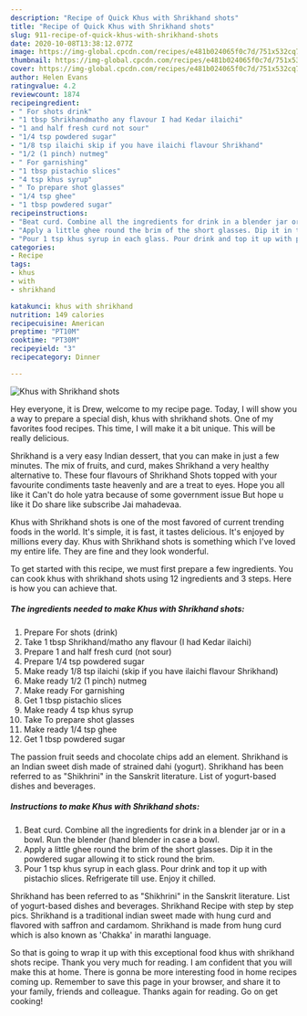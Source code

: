 ```yaml
---
description: "Recipe of Quick Khus with Shrikhand shots"
title: "Recipe of Quick Khus with Shrikhand shots"
slug: 911-recipe-of-quick-khus-with-shrikhand-shots
date: 2020-10-08T13:38:12.077Z
image: https://img-global.cpcdn.com/recipes/e481b024065f0c7d/751x532cq70/khus-with-shrikhand-shots-recipe-main-photo.jpg
thumbnail: https://img-global.cpcdn.com/recipes/e481b024065f0c7d/751x532cq70/khus-with-shrikhand-shots-recipe-main-photo.jpg
cover: https://img-global.cpcdn.com/recipes/e481b024065f0c7d/751x532cq70/khus-with-shrikhand-shots-recipe-main-photo.jpg
author: Helen Evans
ratingvalue: 4.2
reviewcount: 1874
recipeingredient:
- " For shots drink"
- "1 tbsp Shrikhandmatho any flavour I had Kedar ilaichi"
- "1 and half fresh curd not sour"
- "1/4 tsp powdered sugar"
- "1/8 tsp ilaichi skip if you have ilaichi flavour Shrikhand"
- "1/2 (1 pinch) nutmeg"
- " For garnishing"
- "1 tbsp pistachio slices"
- "4 tsp khus syrup"
- " To prepare shot glasses"
- "1/4 tsp ghee"
- "1 tbsp powdered sugar"
recipeinstructions:
- "Beat curd. Combine all the ingredients for drink in a blender jar or in a bowl. Run the blender (hand blender in case a bowl."
- "Apply a little ghee round the brim of the short glasses. Dip it in the powdered sugar allowing it to stick round the brim."
- "Pour 1 tsp khus syrup in each glass. Pour drink and top it up with pistachio slices. Refrigerate till use. Enjoy it chilled."
categories:
- Recipe
tags:
- khus
- with
- shrikhand

katakunci: khus with shrikhand 
nutrition: 149 calories
recipecuisine: American
preptime: "PT10M"
cooktime: "PT30M"
recipeyield: "3"
recipecategory: Dinner

---
```



![Khus with Shrikhand shots](https://img-global.cpcdn.com/recipes/e481b024065f0c7d/751x532cq70/khus-with-shrikhand-shots-recipe-main-photo.jpg)

Hey everyone, it is Drew, welcome to my recipe page. Today, I will show you a way to prepare a special dish, khus with shrikhand shots. One of my favorites food recipes. This time, I will make it a bit unique. This will be really delicious.

Shrikhand is a very easy Indian dessert, that you can make in just a few minutes. The mix of fruits, and curd, makes Shrikhand a very healthy alternative to. These four flavours of Shrikhand Shots topped with your favourite condiments taste heavenly and are a treat to eyes. Hope you all like it Can&#39;t do hole yatra because of some government issue But hope u like it Do share like subscribe Jai mahadevaa.

Khus with Shrikhand shots is one of the most favored of current trending foods in the world. It's simple, it is fast, it tastes delicious. It's enjoyed by millions every day. Khus with Shrikhand shots is something which I've loved my entire life. They are fine and they look wonderful.


To get started with this recipe, we must first prepare a few ingredients. You can cook khus with shrikhand shots using 12 ingredients and 3 steps. Here is how you can achieve that.

<!--inarticleads1-->

##### The ingredients needed to make Khus with Shrikhand shots:

1. Prepare  For shots (drink)
1. Take 1 tbsp Shrikhand/matho any flavour (I had Kedar ilaichi)
1. Prepare 1 and half fresh curd (not sour)
1. Prepare 1/4 tsp powdered sugar
1. Make ready 1/8 tsp ilaichi (skip if you have ilaichi flavour Shrikhand)
1. Make ready 1/2 (1 pinch) nutmeg
1. Make ready  For garnishing
1. Get 1 tbsp pistachio slices
1. Make ready 4 tsp khus syrup
1. Take  To prepare shot glasses
1. Make ready 1/4 tsp ghee
1. Get 1 tbsp powdered sugar


The passion fruit seeds and chocolate chips add an element. Shrikhand is an Indian sweet dish made of strained dahi (yogurt). Shrikhand has been referred to as &#34;Shikhrini&#34; in the Sanskrit literature. List of yogurt-based dishes and beverages. 

<!--inarticleads2-->

##### Instructions to make Khus with Shrikhand shots:

1. Beat curd. Combine all the ingredients for drink in a blender jar or in a bowl. Run the blender (hand blender in case a bowl.
1. Apply a little ghee round the brim of the short glasses. Dip it in the powdered sugar allowing it to stick round the brim.
1. Pour 1 tsp khus syrup in each glass. Pour drink and top it up with pistachio slices. Refrigerate till use. Enjoy it chilled.


Shrikhand has been referred to as &#34;Shikhrini&#34; in the Sanskrit literature. List of yogurt-based dishes and beverages. Shrikhand Recipe with step by step pics. Shrikhand is a traditional indian sweet made with hung curd and flavored with saffron and cardamom. Shrikhand is made from hung curd which is also known as &#39;Chakka&#39; in marathi language. 

So that is going to wrap it up with this exceptional food khus with shrikhand shots recipe. Thank you very much for reading. I am confident that you will make this at home. There is gonna be more interesting food in home recipes coming up. Remember to save this page in your browser, and share it to your family, friends and colleague. Thanks again for reading. Go on get cooking!

